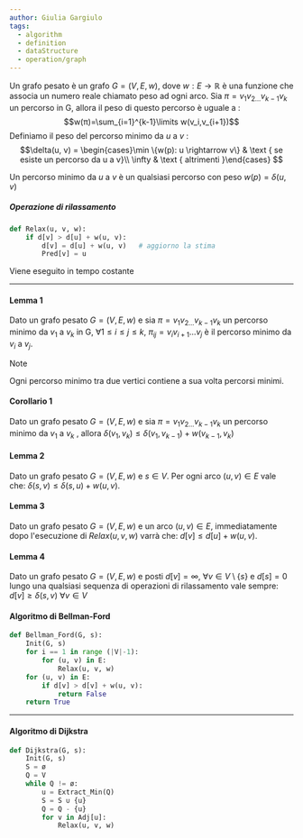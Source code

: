 ```yaml
---
author: Giulia Gargiulo
tags:
  - algorithm
  - definition
  - dataStructure
  - operation/graph
---
```

Un grafo pesato è un grafo $G =(V, E, w)$, dove  $w: E\rightarrow \mathbb{R}$ è una funzione che associa un numero reale chiamato peso ad ogni arco.
Sia $π=v_1v_{2\dots}v_{k-1}v_k$ un percorso in G, allora il peso di questo percorso è uguale a : $$w(π)=\sum_{i=1}^{k-1}\limits w(v_i,v_{i+1})$$
Definiamo il peso del percorso minimo da $u$  a $v$ : 
$$\delta(u, v) = \begin{cases}\min \{w(p): u \rightarrow v\} & \text { se esiste un percorso da u a v}\\ \infty & \text { altrimenti }\end{cases} $$

Un percorso minimo da $u$ a $v$ è un qualsiasi percorso con peso $w(p)=\delta(u, v)$

##### Operazione di rilassamento

```python
def Relax(u, v, w):
	if d[v] > d[u] + w(u, v):
		d[v] = d[u] + w(u, v)   # aggiorno la stima
		Pred[v] = u
```

Viene eseguito in tempo costante

---
#### Lemma 1
Dato un grafo pesato $G =(V, E, w)$ e sia  $π=v_1v_{2\dots}v_{k-1}v_k$ un percorso minimo da $v_1$ a $v_k$ in G, $\forall 1 \leq i  \leq j  \leq k$,  $π_{ij} =v_iv_{i+1}\dots v_j$ è il percorso minimo da $v_i$ a $v_j$.

>[!note] 
> Ogni percorso minimo tra due vertici contiene a sua volta percorsi minimi.

#### Corollario 1
Dato un grafo pesato $G =(V, E, w)$ e sia  $π=v_1v_{2\dots}v_{k-1}v_k$ un percorso minimo da $v_1$ a $v_k$ , allora  $\delta(v_1, v_k)\leq\delta(v_1, v_{k-1})+w(v_{k-1}, v_k)$

#### Lemma 2
Dato un grafo pesato $G =(V, E, w)$ e $s \in V$. Per ogni arco $(u, v)\in E$ vale che:
$\delta(s, v)\leq\delta(s, u)+w(u, v)$.

#### Lemma 3
Dato un grafo pesato $G =(V, E, w)$ e  un arco $(u, v) \in E$, immediatamente dopo l'esecuzione di $Relax(u, v, w)$ varrà che: $d[v]\leq d[u]+ w(u, v)$.

#### Lemma 4
Dato un grafo pesato $G =(V, E, w)$ e posti $d[v]= \infty$,  $\forall v \in V \setminus \{s\}$ e $d[s] = 0$ lungo una qualsiasi sequenza di operazioni di rilassamento vale sempre: $d[v]\geq \delta(s, v)$  $\forall v \in V$



#### Algoritmo di Bellman-Ford
```python
def Bellman_Ford(G, s):
	Init(G, s)
	for i == 1 in range (|V|-1):
		for (u, v) in E:
			Relax(u, v, w)
	for (u, v) in E:
		if d[v] > d[v] + w(u, v):
			return False
	return True
```
---
#### Algoritmo di Dijkstra
```python
def Dijkstra(G, s):
	Init(G, s)
	S = ø
	Q = V 
	while Q != ø:
		u = Extract_Min(Q)
		S = S ∪ {u}
		Q = Q - {u}
		for v in Adj[u]:
			Relax(u, v, w)
```
